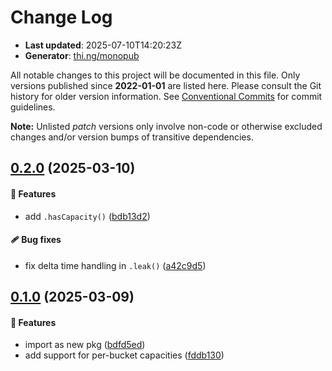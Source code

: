 # Change Log

- **Last updated**: 2025-07-10T14:20:23Z
- **Generator**: [thi.ng/monopub](https://thi.ng/monopub)

All notable changes to this project will be documented in this file.
Only versions published since **2022-01-01** are listed here.
Please consult the Git history for older version information.
See [Conventional Commits](https://conventionalcommits.org/) for commit guidelines.

**Note:** Unlisted _patch_ versions only involve non-code or otherwise excluded changes
and/or version bumps of transitive dependencies.

## [0.2.0](https://github.com/thi-ng/umbrella/tree/@thi.ng/leaky-bucket@0.2.0) (2025-03-10)

#### 🚀 Features

- add `.hasCapacity()` ([bdb13d2](https://github.com/thi-ng/umbrella/commit/bdb13d2))

#### 🩹 Bug fixes

- fix delta time handling in `.leak()` ([a42c9d5](https://github.com/thi-ng/umbrella/commit/a42c9d5))

## [0.1.0](https://github.com/thi-ng/umbrella/tree/@thi.ng/leaky-bucket@0.1.0) (2025-03-09)

#### 🚀 Features

- import as new pkg ([bdfd5ed](https://github.com/thi-ng/umbrella/commit/bdfd5ed))
- add support for per-bucket capacities ([fddb130](https://github.com/thi-ng/umbrella/commit/fddb130))

